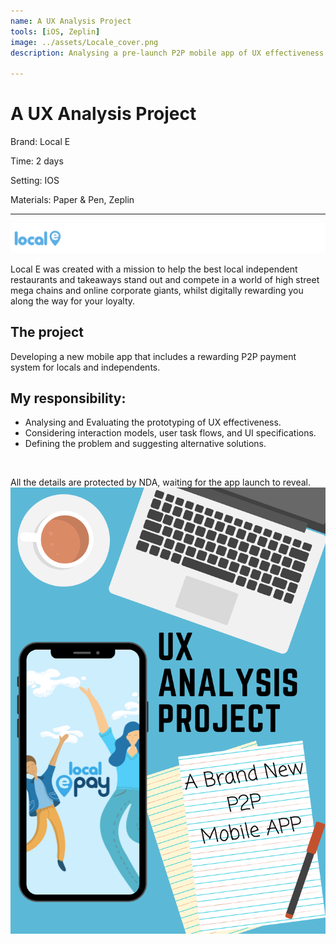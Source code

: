```yaml
---
name: A UX Analysis Project
tools: [iOS, Zeplin]
image: ../assets/Locale_cover.png
description: Analysing a pre-launch P2P mobile app of UX effectiveness. Defining issues by testing interaction models and evaluating user journey.

---
```


# A UX Analysis Project
Brand: Local E

Time: 2 days

Setting: IOS

Materials: Paper & Pen, Zeplin

*****
![Logo](../assets/Locale_logo.png)

Local E was created with a mission to help the best local independent restaurants and takeaways stand out and compete in a world of high street mega chains and online corporate giants, whilst digitally rewarding you along the way for your loyalty.

## The project
Developing a new mobile app that includes a rewarding P2P payment system for locals and independents.

## My responsibility: 	
* Analysing and Evaluating the prototyping of UX effectiveness.  
*	Considering interaction models, user task flows, and UI specifications.
*	Defining the problem and suggesting alternative solutions.

<br/>

All the details are protected by NDA, waiting for the app launch to reveal.
![poster](../assets/P2P.png)
